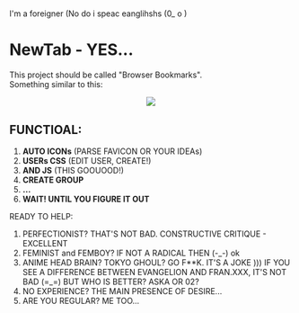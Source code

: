 # 
I'm a foreigner (No do i speac eanglihshs (0_ o )
# NewTab - YES...
This project should be called "Browser Bookmarks".<br>
Something similar to this:

<p align="center">
  <img src="https://media3.giphy.com/media/jAe22Ec5iICCk/giphy.gif">
</p>

## FUNCTIOAL:
1. <b>AUTO ICONs</b> (PARSE FAVICON OR YOUR IDEAs)
2. <b>USERs CSS</b> (EDIT USER, CREATE!)
3. <b>AND JS</b> (THIS GOOUOOD!)
4. <b>CREATE GROUP</b>
5. <b>...</b>
6. <b>WAIT! UNTIL YOU FIGURE IT OUT</b>


READY TO HELP:
1. PERFECTIONIST? THAT'S NOT BAD. CONSTRUCTIVE CRITIQUE - EXCELLENT
2. FEMINIST and FEMBOY? IF NOT A RADICAL THEN (-_-) ok
3. ANIME HEAD BRAIN? TOKYO GHOUL? GO F**K. IT'S A JOKE ))) IF YOU SEE A DIFFERENCE BETWEEN EVANGELION AND FRAN.XXX, IT'S NOT BAD (=_=) BUT WHO IS BETTER? ASKA OR 02?
4. NO EXPERIENCE? THE MAIN PRESENCE OF DESIRE...
5. ARE YOU REGULAR? ME TOO...
